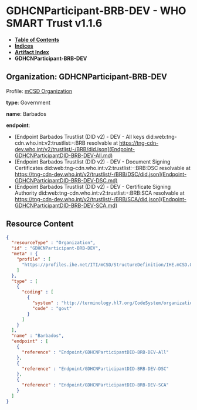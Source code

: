 # GDHCNParticipant-BRB-DEV - WHO SMART Trust v1.1.6

* [**Table of Contents**](toc.md)
* [**Indices**](indices.md)
* [**Artifact Index**](artifacts.md)
* **GDHCNParticipant-BRB-DEV**

## Organization: GDHCNParticipant-BRB-DEV

Profile: [mCSD Organization](https://profiles.ihe.net/ITI/mCSD/4.0.0/StructureDefinition-IHE.mCSD.Organization.html)

**type**: Government

**name**: Barbados

**endpoint**: 

* [Endpoint Barbados Trustlist (DID v2) - DEV - All keys did:web:tng-cdn.who.int:v2:trustlist:-:BRB resolvable at https://tng-cdn-dev.who.int/v2/trustlist/-/BRB/did.json](Endpoint-GDHCNParticipantDID-BRB-DEV-All.md)
* [Endpoint Barbados Trustlist (DID v2) - DEV - Document Signing Certificates did:web:tng-cdn.who.int:v2:trustlist:-:BRB:DSC resolvable at https://tng-cdn-dev.who.int/v2/trustlist/-/BRB/DSC/did.json](Endpoint-GDHCNParticipantDID-BRB-DEV-DSC.md)
* [Endpoint Barbados Trustlist (DID v2) - DEV - Certificate Signing Authority did:web:tng-cdn.who.int:v2:trustlist:-:BRB:SCA resolvable at https://tng-cdn-dev.who.int/v2/trustlist/-/BRB/SCA/did.json](Endpoint-GDHCNParticipantDID-BRB-DEV-SCA.md)



## Resource Content

```json
{
  "resourceType" : "Organization",
  "id" : "GDHCNParticipant-BRB-DEV",
  "meta" : {
    "profile" : [
      "https://profiles.ihe.net/ITI/mCSD/StructureDefinition/IHE.mCSD.Organization"
    ]
  },
  "type" : [
    {
      "coding" : [
        {
          "system" : "http://terminology.hl7.org/CodeSystem/organization-type",
          "code" : "govt"
        }
      ]
    }
  ],
  "name" : "Barbados",
  "endpoint" : [
    {
      "reference" : "Endpoint/GDHCNParticipantDID-BRB-DEV-All"
    },
    {
      "reference" : "Endpoint/GDHCNParticipantDID-BRB-DEV-DSC"
    },
    {
      "reference" : "Endpoint/GDHCNParticipantDID-BRB-DEV-SCA"
    }
  ]
}

```
